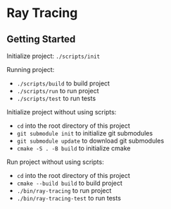 # Ray Tracing

## Getting Started

Initialize project: ```./scripts/init```

Running project:
- ```./scripts/build``` to build project
- ```./scripts/run``` to run project
- ```./scripts/test``` to run tests

Initialize project without using scripts:
- ```cd``` into the root directory of this project
- ```git submodule init``` to initialize git submodules
- ```git submodule update``` to download git submodules
- ```cmake -S . -B build``` to initialize cmake

Run project without using scripts:
- ```cd``` into the root directory of this project
- ```cmake --build build``` to build project
- ```./bin/ray-tracing``` to run project
- ```./bin/ray-tracing-test``` to run tests